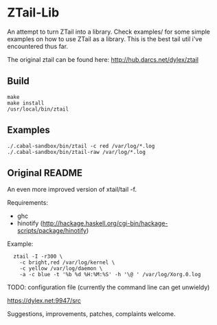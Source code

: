ZTail-Lib
===

An attempt to turn ZTail into a library. Check examples/ for some simple examples on how to use ZTail as a library. This is the best tail util i've encountered thus far.

The original ztail can be found here: http://hub.darcs.net/dylex/ztail


Build
--

```
make
make install
/usr/local/bin/ztail
```


Examples
---

```
./.cabal-sandbox/bin/ztail -c red /var/log/*.log
./.cabal-sandbox/bin/ztail-raw /var/log/*.log
```


Original README
---

An even more improved version of xtail/tail -f.

Requirements:
 - ghc
 - hinotify (http://hackage.haskell.org/cgi-bin/hackage-scripts/package/hinotify)

Example:

```
  ztail -I -r300 \
	-c bright,red /var/log/kernel \
	-c yellow /var/log/daemon \
	-a -c blue -t '%b %d %H:%M:%S' -h '\@ ' /var/log/Xorg.0.log
```

TODO:
  configuration file (currently the command line can get unwieldy)

https://dylex.net:9947/src

Suggestions, improvements, patches, complaints welcome.

